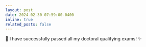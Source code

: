 ```yaml
---
layout: post
date: 2024-02-30 07:59:00-0400
inline: true
related_posts: false
---
```


:rocket: I have successfully passed all my doctoral qualifying exams!  :sparkles: 
